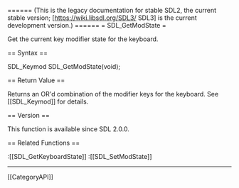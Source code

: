 ====== (This is the legacy documentation for stable SDL2, the current stable version; [https://wiki.libsdl.org/SDL3/ SDL3] is the current development version.) ======
= SDL_GetModState =

Get the current key modifier state for the keyboard.

== Syntax ==

<syntaxhighlight lang='c'>
SDL_Keymod SDL_GetModState(void);
</syntaxhighlight>

== Return Value ==

Returns an OR'd combination of the modifier keys for the keyboard. See
[[SDL_Keymod]] for details.

== Version ==

This function is available since SDL 2.0.0.

== Related Functions ==

:[[SDL_GetKeyboardState]]
:[[SDL_SetModState]]

----
[[CategoryAPI]]



